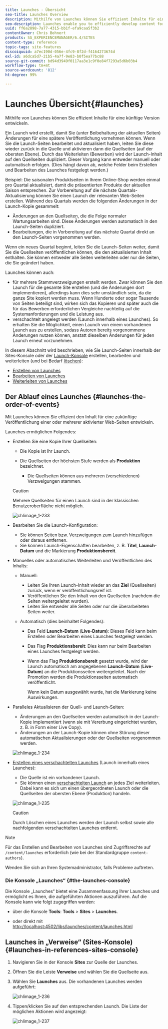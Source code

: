 ```yaml
---
title: Launches - Übersicht
seo-title: Launches Overview
description: Mithilfe von Launches können Sie effizient Inhalte für eine künftige Version entwickeln. So sind Sie in der Lage, Änderungen für eine spätere Veröffentlichung vorzunehmen – unter Beibehaltung der aktuellen Seiten.
seo-description: Launches enable you to efficiently develop content for a future release. They allow you to make changes ready for future publication, while maintaining your current pages
uuid: ff6a2898-7a77-4315-bb1f-efa9caa5f3b2
contentOwner: Chris Bohnert
products: SG_EXPERIENCEMANAGER/6.4/SITES
content-type: reference
topic-tags: site-features
discoiquuid: a7ec190d-056e-4fc9-8f2d-f4164273674d
exl-id: a6dca5d7-21b5-4a7f-9e83-b0f5ea77bc88
source-git-commit: bd94d3949f0117aa3e1c9f0e84f7293a5d6b03b4
workflow-type: tm+mt
source-wordcount: '812'
ht-degree: 99%

---
```


# Launches Übersicht{#launches}

Mithilfe von Launches können Sie effizient Inhalte für eine künftige Version entwickeln.

Ein Launch wird erstellt, damit Sie (unter Beibehaltung der aktuellen Seiten) Änderungen für eine spätere Veröffentlichung vornehmen können. Wenn Sie die Launch-Seiten bearbeitet und aktualisiert haben, leiten Sie diese wieder zurück in die Quelle und aktivieren dann die Quellseiten (auf der obersten Ebene). Durch das Weiterleiten (Bewerben) wird der Launch-Inhalt auf den Quellseiten dupliziert. Dieser Vorgang kann entweder manuell oder automatisch erfolgen. (Dies hängt davon ab, welche Felder beim Erstellen und Bearbeiten des Launches festgelegt werden.)

Beispiel: Die saisonalen Produktseiten in Ihrem Online-Shop werden einmal pro Quartal aktualisiert, damit die präsentierten Produkte der aktuellen Saison entsprechen. Zur Vorbereitung auf die nächste Quartals-Aktualisierung können Sie einen Launch der relevanten Web-Seiten erstellen. Während des Quartals werden die folgenden Änderungen in der Launch-Kopie gesammelt:

* Änderungen an den Quellseiten, die die Folge normaler Wartungsarbeiten sind. Diese Änderungen werden automatisch in den Launch-Seiten dupliziert.
* Bearbeitungen, die in Vorbereitung auf das nächste Quartal direkt an den Launch-Seiten vorgenommen werden.

Wenn ein neues Quartal beginnt, leiten Sie die Launch-Seiten weiter, damit Sie die Quellseiten veröffentlichen können, die den aktualisierten Inhalt enthalten. Sie können entweder alle Seiten weiterleiten oder nur die Seiten, die Sie geändert haben.

Launches können auch:

* für mehrere Stammverzweigungen erstellt werden. Zwar können Sie den Launch für die gesamte Site erstellen (und die Änderungen dort implementieren), allerdings kann dies sehr umständlich sein, da die ganze Site kopiert werden muss. Wenn Hunderte oder sogar Tausende von Seiten beteiligt sind, wirken sich das Kopieren und später auch die für das Bewerben erforderlichen Vergleiche nachteilig auf die Systemanforderungen und die Leistung aus.
* verschachtelt angelegt werden (Launch innerhalb eines Launches). So erhalten Sie die Möglichkeit, einen Launch von einem vorhandenen Launch aus zu erstellen, sodass Autoren bereits vorgenommene Änderungen nutzen können, anstatt dieselben Änderungen für jeden Launch erneut vorzunehmen.

In diesem Abschnitt wird beschrieben, wie Sie Launch-Seiten innerhalb der Sites-Konsole oder der [Launch-Konsole](#the-launches-console) erstellen, bearbeiten und weiterleiten (und bei Bedarf [löschen](/help/sites-authoring/launches-creating.md#deleting-a-launch)):

* [Erstellen von Launches](/help/sites-authoring/launches-creating.md)
* [Bearbeiten von Launches](/help/sites-authoring/launches-editing.md)
* [Weiterleiten von Launches](/help/sites-authoring/launches-promoting.md)

## Der Ablauf eines Launches {#launches-the-order-of-events}

Mit Launches können Sie effizient den Inhalt für eine zukünftige Veröffentlichung einer oder mehrerer aktivierter Web-Seiten entwickeln.

Launches ermöglichen Folgendes:

* Erstellen Sie eine Kopie Ihrer Quellseiten:

   * Die Kopie ist Ihr Launch.
   * Die Quellseiten der höchsten Stufe werden als **Produktion** bezeichnet.

      * Die Quellseiten können aus mehreren (verschiedenen) Verzweigungen stammen.
   >[!CAUTION]
   >
   >Mehrere Quellseiten für einen Launch sind in der klassischen Benutzeroberfläche nicht möglich.

   ![chlimage_1-233](assets/chlimage_1-233.png)

* Bearbeiten Sie die Launch-Konfiguration:

   * Sie können Seiten bzw. Verzweigungen zum Launch hinzufügen oder daraus entfernen.
   * Sie können Launch-Eigenschaften bearbeiten, z. B. **Titel**, **Launch-Datum** und die Markierung **Produktionsbereit**.

* Manuelles oder automatisches Weiterleiten und Veröffentlichen des Inhalts:

   * Manuell:

      * Leiten Sie Ihren Launch-Inhalt wieder an das **Ziel** (Quellseiten) zurück, wenn er veröffentlichungsreif ist.
      * Veröffentlichen Sie den Inhalt von den Quellseiten (nachdem die Seiten weitergeleitet wurden).
      * Leiten Sie entweder alle Seiten oder nur die überarbeiteten Seiten weiter.
   * Automatisch (dies beinhaltet Folgendes):

      * Das Feld **Launch-Datum** (**Live**-**Datum)**: Dieses Feld kann beim Erstellen oder Bearbeiten eines Launches festgelegt werden.
      * Das Flag **Produktionsbereit**: Dies kann nur beim Bearbeiten eines Launches festgelegt werden.
      * Wenn das Flag **Produktionsbereit** gesetzt wurde, wird der Launch automatisch am angegebenen **Launch-Datum** (**Live**-**Datum**) an die Produktionsseiten weitergeleitet. Nach der Promotion werden die Produktionsseiten automatisch veröffentlicht.

         Wenn kein Datum ausgewählt wurde, hat die Markierung keine Auswirkungen.


* Paralleles Aktualisieren der Quell- und Launch-Seiten:

   * Änderungen an den Quellseiten werden automatisch in der Launch-Kopie implementiert (wenn sie mit Vererbung eingerichtet wurden, z. B. in Form einer Live Copy).
   * Änderungen an der Launch-Kopie können ohne Störung dieser automatischen Aktualisierungen oder der Quellseiten vorgenommen werden.

   ![chlimage_1-234](assets/chlimage_1-234.png)

* [Erstellen eines verschachtelten Launches](/help/sites-authoring/launches-creating.md#creating-a-nested-launch) (Launch innerhalb eines Launches):

   * Die Quelle ist ein vorhandener Launch.
   * Sie können einen [verschachtelten Launch](/help/sites-authoring/launches-promoting.md#promoting-a-nested-launch) an jedes Ziel weiterleiten. Dabei kann es sich um einen übergeordneten Launch oder die Quellseiten der obersten Ebene (Produktion) handeln.

   ![chlimage_1-235](assets/chlimage_1-235.png)

   >[!CAUTION]
   >
   >Durch Löschen eines Launches werden der Launch selbst sowie alle nachfolgenden verschachtelten Launches entfernt.

>[!NOTE]
>
>Für das Erstellen und Bearbeiten von Launches sind Zugriffsrechte auf `/content/launches` erforderlich (wie bei der Standardgruppe `content-authors`).
>
>Wenden Sie sich an Ihren Systemadministrator, falls Probleme auftreten.

### Die Konsole „Launches“  {#the-launches-console}

Die Konsole „Launches“ bietet eine Zusammenfassung Ihrer Launches und ermöglicht es Ihnen, die aufgeführten Aktionen auszuführen. Auf die Konsole kann wie folgt zugegriffen werden:

* über die Konsole **Tools**: **Tools** > **Sites** > **Launches**.

* oder direkt mit [http://localhost:4502/libs/launches/content/launches.html](http://localhost:4502/libs/launches/content/launches.html)

## Launches in „Verweise“ (Sites-Konsole) {#launches-in-references-sites-console}

1. Navigieren Sie in der Konsole **Sites** zur Quelle der Launches.
1. Öffnen Sie die Leiste **Verweise** und wählen Sie die Quellseite aus.
1. Wählen Sie **Launches** aus. Die vorhandenen Launches werden aufgeführt:

   ![chlimage_1-236](assets/chlimage_1-236.png)

1. Tippen/klicken Sie auf den entsprechenden Launch. Die Liste der möglichen Aktionen wird angezeigt:

   ![chlimage_1-237](assets/chlimage_1-237.png)
